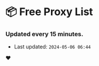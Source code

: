 # :package: Free Proxy List
### Updated every 15 minutes.

- Last updated: `2024-05-06 06:44`

:heart:

